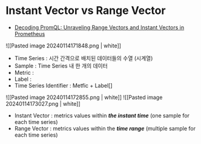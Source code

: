 # Instant Vector vs Range Vector

* [Decoding PromQL: Unraveling Range Vectors and Instant Vectors in Prometheus](https://medium.com/@ahmed.s.farag96/decoding-promql-unraveling-range-vectors-and-instant-vectors-in-prometheus-c1390f650e5c)

![[Pasted image 20240114171848.png | white]] 
* Time Series : 시간 간격으로 배치된 데이터들의 수열 (시계열)
* Sample : Time Series 내 한 개의 데이터
* Metric : 
* Label : 
* Time Series Identifier : Metfic + Label[]

![[Pasted image 20240114172855.png | white]]
![[Pasted image 20240114173027.png | white]]
* Instant Vector : metrics values within ***the instant time*** (one sample for each time series)
* Range Vector : metrics values within the ***time range*** (multiple sample for each time series)